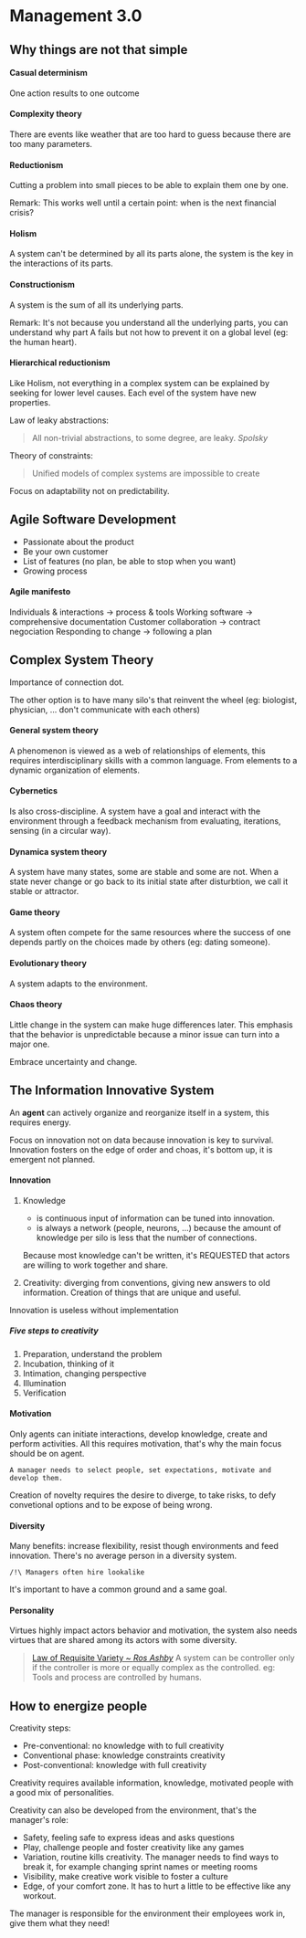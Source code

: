 # Management 3.0

## Why things are not that simple

#### Casual determinism

One action results to one outcome

#### Complexity theory

There are events like weather that are too hard to guess because there are too many parameters.

#### Reductionism

Cutting a problem into small pieces to be able to explain them one by one. 

Remark: This works well until a certain point: when is the next financial crisis?

#### Holism

A system can't be determined by all its parts alone, the system is the key in the interactions of its parts.

#### Constructionism

A system is the sum of all its underlying parts.

Remark: It's not because you understand all the underlying parts, you can understand why part A fails but not how to prevent it on a global level (eg: the human heart).

#### Hierarchical reductionism

Like Holism, not everything in a complex system can be explained by seeking for lower level causes. Each evel of the system have new properties.

Law of leaky abstractions:
> All non-trivial abstractions, to some degree, are leaky.
> _Spolsky_

Theory of constraints:
> Unified models of complex systems are impossible to create

Focus on adaptability not on predictability.

## Agile Software Development

- Passionate about the product
- Be your own customer
- List of features (no plan, be able to stop when you want)
- Growing process

#### Agile manifesto

Individuals & interactions -> process & tools
Working software -> comprehensive documentation
Customer collaboration -> contract negociation
Responding to change -> following a plan

## Complex System Theory

Importance of connection dot.

The other option is to have many silo's that reinvent the wheel (eg: biologist, physician, ... don't communicate with each others)

#### General system theory

A phenomenon is viewed as a web of relationships of elements, this requires interdisciplinary skills with a common language.
From elements to a dynamic organization of elements.

#### Cybernetics

Is also cross-discipline.
A system have a goal and interact with the environment through a feedback mechanism from evaluating, iterations, sensing (in a circular way).

#### Dynamica system theory

A system have many states, some are stable and some are not.
When a state never change or go back to its initial state after disturbtion, we call it stable or attractor.

#### Game theory

A system often compete for the same resources where the success of one depends partly on the choices made by others (eg: dating someone).

#### Evolutionary theory

A system adapts to the environment.

#### Chaos theory

Little change in the system can make huge differences later.
This emphasis that the behavior is unpredictable because a minor issue can turn into a major one.

Embrace uncertainty and change.

## The Information Innovative System

An __agent__ can actively organize and reorganize itself in a system, this requires energy.

Focus on innovation not on data because innovation is key to survival.
Innovation fosters on the edge of order and choas, it's bottom up, it is emergent not planned.

#### Innovation

1. Knowledge 
   - is continuous input of information can be tuned into innovation.
   - is always a network (people, neurons, ...) because the amount of knowledge per silo is less that the number of connections.

   Because most knowledge can't be written, it's REQUESTED that actors are willing to work together and share.

2. Creativity: diverging from conventions, giving new answers to old information. 
   Creation of things that are unique and useful.

Innovation is useless without implementation

##### Five steps to creativity

1. Preparation, understand the problem
2. Incubation, thinking of it
3. Intimation, changing perspective
4. Illumination
5. Verification

#### Motivation

Only agents can initiate interactions, develop knowledge, create and perform activities. 
All this requires motivation, that's why the main focus should be on agent.

`A manager needs to select people, set expectations, motivate and develop them.`

Creation of novelty requires the desire to diverge, to take risks, to defy convetional options and to be expose of being wrong.

#### Diversity

Many benefits: increase flexibility, resist though environments and feed innovation.
There's no average person in a diversity system.

`/!\ Managers often hire lookalike`

It's important to have a common ground and a same goal.

#### Personality

Virtues highly impact actors behavior and motivation, the system also needs virtues that are shared among its actors with some diversity.

> [Law of Requisite Variety ~ _Ros Ashby_](https://www.businessballs.com/strategy-innovation/ashbys-law-of-requisite-variety/)
> A system can be controller only if the controller is more or equally complex as the controlled.
> eg: Tools and process are controlled by humans.

## How to energize people

Creativity steps:
- Pre-conventional: no knowledge with to full creativity
- Conventional phase: knowledge constraints creativity
- Post-conventional: knowledge with full creativity

Creativity requires available information, knowledge, motivated people with a good mix of personalities.

Creativity can also be developed from the environment, that's the manager's role: 
- Safety, feeling safe to express ideas and asks questions
- Play, challenge people and foster creativity like any games
- Variation, routine kills creativity. The manager needs to find ways to break it, for example changing sprint names or meeting rooms
- Visibility, make creative work visible to foster a culture
- Edge, of your comfort zone. It has to hurt a little to be effective like any workout.

The manager is responsible for the environment their employees work in, give them what they need!